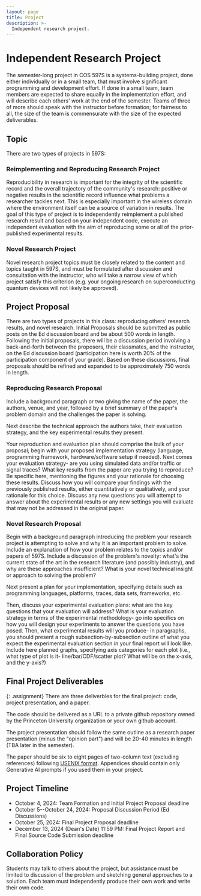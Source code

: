 ```yaml
---
layout: page
title: Project
description: >-
  Independent research project.
---
```


# Independent Research Project

The semester-long project in COS 597S is a systems-building project,
done either individually or in a small team, that must involve
significant programming and development effort.  If done in a small
team, team members are expected to share equally in the implementation
effort, and will describe each others' work at the end of the
semester.  Teams of three of more should speak with the instructor
before formation; for fairness to all, the size of the team is
commensurate with the size of the expected deliverables.

## Topic

There are two types of projects in 597S:

### Reimplementing and Reproducing Research Project

Reproducibility in research is important for the integrity of the
scientific record and the overall trajectory of the community's
research: positive or negative results in the scientific record
influence what problems a researcher tackles next.   This is
especially important in the wireless domain where the environment
itself can be a source of variation in results.  The goal of this type
of project is to independently reimplement a published research result
and based on your independent code, execute an independent evaluation
with the aim of reproducing some or all of the prior-published
experimental results. 

### Novel Research Project

Novel research project topics must be closely related to the content
and topics taught in 597S, and must be formulated after discussion and
consultation with the instructor, who will take a narrow view of which
project satisfy this criterion (e.g. your ongoing research on
superconducting quantum devices will not likely be approved).

## Project Proposal

There are two types of projects in this class: reproducing others’
research results, and novel research.  Initial Proposals should be
submitted as public posts on the Ed discussion board and be about 500
words in length.  Following the initial proposals, there will be a
discussion period involving a back-and-forth between the proposers,
their classmates, and the instructor, on the Ed discussion board
(participation here is worth 20% of the participation component of
your grade).  Based on these discussions, final proposals should be
refined and expanded to be approximately 750 words in length.

### Reproducing Research Proposal

Include a background paragraph or two giving the name of the paper,
the authors, venue, and year, followed by a brief summary of the
paper's problem domain and the challenges the paper is solving. 

Next describe the technical approach the authors take, their
evaluation strategy, and the key experimental results they present.

Your reproduction and evaluation plan should comprise the bulk of your
proposal; begin with your proposed implementation strategy (language,
programming framework, hardware/software setup if needed).  Next comes
your evaluation strategy- are you using simulated data and/or traffic
or signal traces?  What key results from the paper are you trying to
reproduce?  Be specific here, mentioning the figures and your
rationale for choosing these results.  Discuss how you will compare
your findings with the previously published results, either
quantitatively or qualitatively, and your rationale for this choice.
Discuss any new questions you will attempt to answer about the
experimental results or any new settings you will evaluate that may
not be addressed in the original paper.

### Novel Research Proposal

Begin with a background paragraph introducing the problem your
research project is attempting to solve and why it is an important
problem to solve.  Include an explanation of how your problem relates
to the topics and/or papers of 597S.  Include a discussion of the
problem's novelty: what's the current state of the art in the research
literature (and possibly industry), and why are these approaches
insufficient?  What is your novel technical insight or approach to
solving the problem?

Next present a plan for your implementation, specifying details such
as programming languages, platforms, traces, data sets, frameworks,
etc.  

Then, discuss your experimental evaluation plans: what are the key
questions that your evaluation will address?  What is your evaluation
strategy in terms of the experimental methodology- go into specifics
on how you will design your experiments to answer the questions you
have posed.  Then, what experimental results will you produce- in
paragraphs, you should present a rough subsection-by-subsection
outline of what you expect the experimental evaluation section in your
final report will look like.  Include here planned graphs, specifying
axis categories for each plot (i.e., what type of plot is it-
line/bar/CDF/scatter plot?  What will be on the x-axis, and the
y-axis?)

## Final Project Deliverables

{: .assignment}
There are three deliverbles for the final project: code, project
presentation, and a paper.

The code should be delivered as a URL to a private github repository
owned by the Princeton University organization or your own github
account.

The project presentation should follow the same outline as a research
paper presentation (minus the "opinion part") and will be 20-40
minutes in length (TBA later in the semester).

The paper should be six to eight pages of two-column text
(excluding references) following [USENIX
format](https://www.usenix.org/conferences/author-resources/paper-templates).
Appendices should contain only Generative AI prompts if you used them
in your project.

## Project Timeline

- October 4, 2024: Team Formation and Initial Project Proposal
  deadline
- October 5--October 24, 2024: Proposal Discussion Period (Ed
  Discussions)
- October 25, 2024: Final Project Proposal deadline
- December 13, 2024 (Dean's Date) 11:59 PM: Final Project Report and
  Final Source Code Submission deadline

## Collaboration Policy

Students may talk to others about the project, but assistance must be
limited to discussion of the problem and sketching general approaches
to a solution.  Each team must independently produce their own work
and write their own code.

